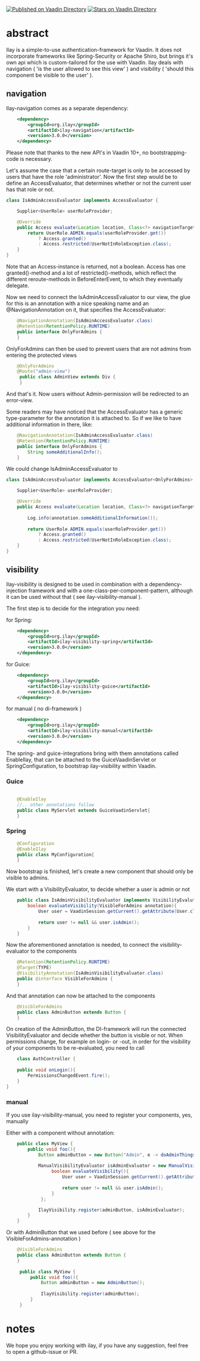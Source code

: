 [![Published on Vaadin  Directory](https://img.shields.io/badge/Vaadin%20Directory-published-00b4f0.svg)](https://vaadin.com/directory/component/ilay---authorization-for-vaadin)
[![Stars on Vaadin Directory](https://img.shields.io/vaadin-directory/star/ilay---authorization-for-vaadin.svg)](https://vaadin.com/directory/component/ilay---authorization-for-vaadin)

# abstract

Ilay is a simple-to-use authentication-framework for Vaadin. It does not incorporate frameworks like Spring-Security or Apache Shiro, but
brings it's own api which is custom-tailored for the use with Vaadin. Ilay deals with navigation ( 'is the user allowed to see this view' ) and visibility ( 'should this component be visible to the user' ). 


## navigation

Ilay-navigation comes as a separate dependency:

```xml
    <dependency>
        <groupId>org.ilay</groupId>
        <artifactId>ilay-navigation</artifactId>
        <version>3.0.0</version>
    </dependency>
```

Please note that thanks to the new API's in Vaadin 10+, no bootstrapping-code is necessary.

Let's assume the case that a certain route-target is only to be accessed by users that have 
the role 'administrator'. Now the first step would be to define an AccessEvaluator, that 
determines whether or not the current user has that role or not. 

```java
class IsAdminAccessEvaluator implements AccessEvaluator {

    Supplier<UserRole> userRoleProvider;

    @Override
    public Access evaluate(Location location, Class<?> navigationTarget, Annotation annotation) {
        return UserRole.ADMIN.equals(userRoleProvider.get()) 
            ? Access.granted() 
            : Access.restricted(UserNotInRoleException.class);
    }
}
```

Note that an Access-instance is returned, not a boolean. Access has one granted()-method and
a lot of restricted()-methods, which reflect the different reroute-methods in BeforeEnterEvent,
to which they eventually delegate.

Now we need to connect the IsAdminAccessEvaluator to our view, the glue for this is an annotation
with a nice speaking name and an @NavigationAnnotation on it, that specifies the AccessEvaluator:

```java
    @NavigationAnnotation(IsAdminAccessEvaluator.class)
    @Retention(RetentionPolicy.RUNTIME)
    public interface OnlyForAdmins {
    }
```

OnlyForAdmins can then be used to prevent users that are not admins from entering the protected views

```java
    @OnlyForAdmins
    @Route("admin-view")
     public class AdminView extends Div {
     }
```

And that's it. Now users without Admin-permission will be redirected to an error-view. 

Some readers may have noticed that the AccessEvaluator has a generic type-parameter for the
annotation it is attached to. So if we like to have additional information in there, like:

```java
    @NavigationAnnotation(IsAdminAccessEvaluator.class)
    @Retention(RetentionPolicy.RUNTIME)
    public interface OnlyForAdmins {
        String someAdditionalInfo();
    }
```
 
We could change IsAdminAccessEvaluator to

```java
class IsAdminAccessEvaluator implements AccessEvaluator<OnlyForAdmins> {

    Supplier<UserRole> userRoleProvider;

    @Override
    public Access evaluate(Location location, Class<?> navigationTarget, OnlyForAdmins annotation) {
        
        Log.info(annotation.someAdditionalInformation());
        
        return UserRole.ADMIN.equals(userRoleProvider.get()) 
            ? Access.granted() 
            : Access.restricted(UserNotInRoleException.class);
    }
}
```

## visibility

Ilay-visibility is designed to be used in combination with a dependency-injection framework and with 
a one-class-per-component-pattern, although it can be used without that ( see ilay-visibility-manual ).

The first step is to decide for the integration you need:

for Spring:

```xml
    <dependency>
        <groupId>org.ilay</groupId>
        <artifactId>ilay-visibility-spring</artifactId>
        <version>3.0.0</version>
    </dependency>
```

for Guice:

```xml
    <dependency>
        <groupId>org.ilay</groupId>
        <artifactId>ilay-visibility-guice</artifactId>
        <version>3.0.0</version>
    </dependency>
```

for manual ( no di-framework )

```xml
    <dependency>
        <groupId>org.ilay</groupId>
        <artifactId>ilay-visibility-manual</artifactId>
        <version>3.0.0</version>
    </dependency>
```

The spring- and guice-integrations bring with them annotations called EnableIlay, that can be
attached to the GuiceVaadinServlet or SpringConfiguration, to bootstrap ilay-visibility within Vaadin.

### Guice

```java
    
    @EnableIlay
    //.. other annotations follow
    public class MyServlet extends GuiceVaadinServlet{
    }
```

### Spring

```java     
    @Configuration
    @EnableIlay
    public class MyConfiguration{
    }
```

Now bootstrap is finished, let's create a new component that should only be visible to admins.

We start with a VisibilityEvaluator, to decide whether a user is admin or not

```java
    public class IsAdminVisibilityEvaluator implements VisibilityEvalutor<VisibleForAdmins>{
        boolean evaluateVisibility(VisibleForAdmins annotation){
            User user = VaadinSession.getCurrent().getAttribute(User.class);
            
            return user != null && user.isAdmin();
        }
    }
```

Now the aforementioned annotation is needed, to connect the visibility-evaluator
to the components

```java
    @Retention(RetentionPolicy.RUNTIME)
    @Target(TYPE)
    @VisibilityAnnotation(IsAdminVisibilityEvaluator.class)
    public @interface VisibleForAdmins {
    }
```

And that annotation can now be attached to the components

```java
    @VisibleForAdmins
    public class AdminButton extends Button {
    }
```

On creation of the AdminButton, the DI-framework will run the connected VisibilityEvaluator 
and decide whether the button is visible or not. When permissions change, for example on login- or -out, 
in order for the visibility of your components to be re-evaluated, you need to call 

```java
    class AuthController {
    
    public void onLogin(){
        PermissionsChangedEvent.fire();
    }
}

```

### manual

If you use ilay-visibility-manual, you need to register your components, yes, manually

Either with a component without annotation:

```java
    public class MyView {
        public void foo(){
            Button adminButton = new Button("Admin", e -> doAdminThings());
            
            ManualVisibilityEvaluator isAdminEvaluator = new ManualVisibilityEvaluator(){
                 boolean evaluateVisibility(){
                     User user = VaadinSession.getCurrent().getAttribute(User.class);
                     
                     return user != null && user.isAdmin();
                 }
             };

            IlayVisibility.register(adminButton, isAdminEvaluator);
        }
    }
```

Or with AdminButton that we used before ( see above for the VisibleForAdmins-annotation )

```java
    @VisibleForAdmins
    public class AdminButton extends Button {
    }
        
     public class MyView {
         public void foo(){
             Button adminButton = new AdminButton();
             
             IlayVisibility.register(adminButton);
         }
     }   
```

# notes

We hope you enjoy working with ilay, if you have any suggestion, feel free to open
a github-issue or PR. 
